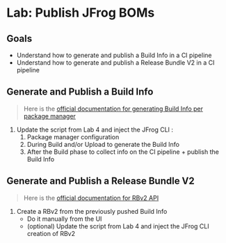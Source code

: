 # Lab: Publish JFrog BOMs

## Goals

* Understand how to generate and publish a Build Info in a CI pipeline
* Understand how to generate and publish a Release Bundle V2 in a CI pipeline

## Generate and Publish a Build Info

> Here is the [official documentation for generating Build Info per package manager](https://docs.jfrog-applications.jfrog.io/jfrog-applications/jfrog-cli/cli-for-jfrog-artifactory/package-managers-integration)

1. Update the script from Lab 4 and inject the JFrog CLI :
   1. Package manager configuration
   2. During Build and/or Upload to generate the Build Info
   3. After the Build phase to collect info on the CI pipeline + publish the Build Info

## Generate and Publish a Release Bundle V2

> Here is the [official documentation for RBv2 API](https://jfrog.com/help/r/jfrog-rest-apis/release-lifecycle-management)

1. Create a RBv2 from the previously pushed Build Info
   - Do it manually from the UI
   - (optional) Update the script from Lab 4 and inject the JFrog CLI creation of RBv2
